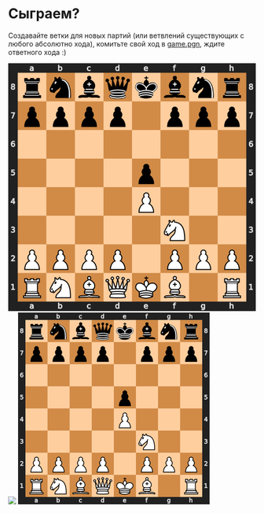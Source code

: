 # Сыграем?

Создавайте ветки для новых партий (или ветвлений существующих с любого абсолютно хода), комитьте свой ход в [game.pgn](https://github.com/razonrus/chess_with_me/blob/main/game.pgn), ждите ответного хода :)

<!--  ![example workflow](https://github.com/razonrus/chess_with_me/actions/workflows/main.yml/badge.svg)-->
![Chess Position](https://github.com/razonrus/chess_with_me/raw/main/chess_position.svg)
<img src="[https://github.com/favicon.ico](https://github.com/razonrus/chess_with_me/raw/main/chess_position.svg)" width="300">
![Chess Position](https://github.com/razonrus/chess_with_me/raw/main/chess_position.png?)
